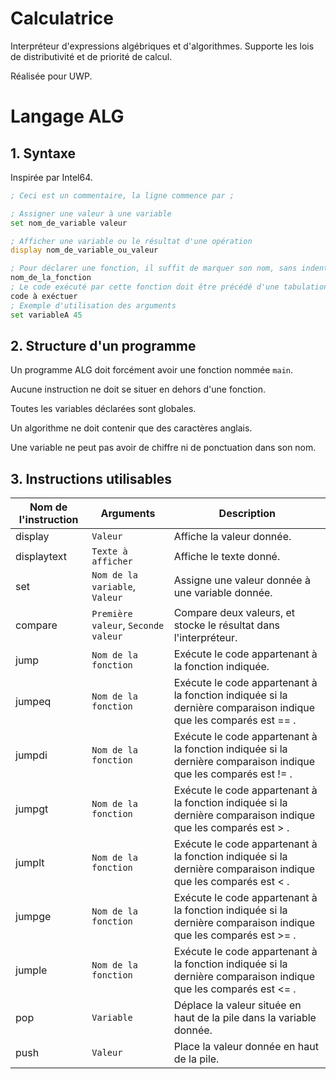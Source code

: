 # Calculatrice

Interpréteur d'expressions algébriques et d'algorithmes. Supporte les lois de distributivité et de priorité de calcul.

Réalisée pour UWP.

# Langage ALG

## 1. Syntaxe

Inspirée par Intel64.

```asm
; Ceci est un commentaire, la ligne commence par ;

; Assigner une valeur à une variable
set nom_de_variable valeur

; Afficher une variable ou le résultat d'une opération
display nom_de_variable_ou_valeur

; Pour déclarer une fonction, il suffit de marquer son nom, sans indentation
nom_de_la_fonction
; Le code exécuté par cette fonction doit être précédé d'une tabulation.
code à exéctuer
; Exemple d'utilisation des arguments
set variableA 45
```

## 2. Structure d'un programme

Un programme ALG doit forcément avoir une fonction nommée `main`.

Aucune instruction ne doit se situer en dehors d'une fonction.

Toutes les variables déclarées sont globales.

Un algorithme ne doit contenir que des caractères anglais.

Une variable ne peut pas avoir de chiffre ni de ponctuation dans son nom.

## 3. Instructions utilisables

| Nom de l'instruction 	| Arguments                      	| Description                                                           	|
|----------------------	|--------------------------------	|-----------------------------------------------------------------------	|
| display              	| `Valeur`                       	| Affiche la valeur donnée.                                             	|
| displaytext           | `Texte à afficher`             | Affiche le texte donné.                                                    |
| set                  	| `Nom de la variable`, `Valeur` 	| Assigne une valeur donnée à une variable donnée.                      |
| compare               | `Première valeur`, `Seconde valeur` | Compare deux valeurs, et stocke le résultat dans l'interpréteur.    |
| jump                 	| `Nom de la fonction`           	| Exécute le code appartenant à la fonction indiquée.                   	|
| jumpeq               	| `Nom de la fonction`           	| Exécute le code appartenant à la fonction indiquée si la dernière comparaison indique que les comparés est == .                   	|
| jumpdi               	| `Nom de la fonction`           	| Exécute le code appartenant à la fonction indiquée si la dernière comparaison indique que les comparés est != .                   	|
| jumpgt               	| `Nom de la fonction`           	| Exécute le code appartenant à la fonction indiquée si la dernière comparaison indique que les comparés est > .                   	|
| jumplt               	| `Nom de la fonction`           	| Exécute le code appartenant à la fonction indiquée si la dernière comparaison indique que les comparés est < .                   	|
| jumpge               	| `Nom de la fonction`           	| Exécute le code appartenant à la fonction indiquée si la dernière comparaison indique que les comparés est >= .                   	|
| jumple               	| `Nom de la fonction`           	| Exécute le code appartenant à la fonction indiquée si la dernière comparaison indique que les comparés est <= .                   	|
| pop                  	| `Variable`                     	| Déplace la valeur située en haut de la pile dans la variable donnée.  	|
| push                 	| `Valeur`                       	| Place la valeur donnée en haut de la pile.                            	|

